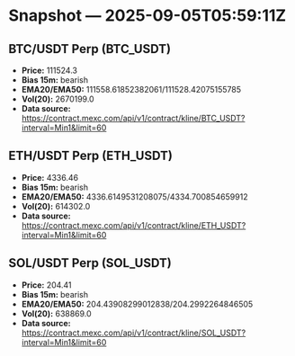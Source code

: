 # Snapshot — 2025-09-05T05:59:11Z

## BTC/USDT Perp (BTC_USDT)
- **Price:** 111524.3
- **Bias 15m:** bearish
- **EMA20/EMA50:** 111558.61852382061/111528.42075155785
- **Vol(20):** 2670199.0
- **Data source:** https://contract.mexc.com/api/v1/contract/kline/BTC_USDT?interval=Min1&limit=60

## ETH/USDT Perp (ETH_USDT)
- **Price:** 4336.46
- **Bias 15m:** bearish
- **EMA20/EMA50:** 4336.6149531208075/4334.700854659912
- **Vol(20):** 614302.0
- **Data source:** https://contract.mexc.com/api/v1/contract/kline/ETH_USDT?interval=Min1&limit=60

## SOL/USDT Perp (SOL_USDT)
- **Price:** 204.41
- **Bias 15m:** bearish
- **EMA20/EMA50:** 204.43908299012838/204.2992264846505
- **Vol(20):** 638869.0
- **Data source:** https://contract.mexc.com/api/v1/contract/kline/SOL_USDT?interval=Min1&limit=60
